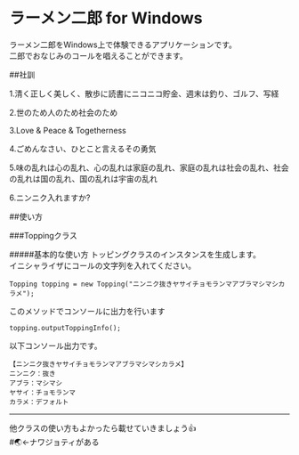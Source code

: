 # ラーメン二郎 for Windows

ラーメン二郎をWindows上で体験できるアプリケーションです。  
二郎でおなじみのコールを唱えることができます。  

##社訓

1.清く正しく美しく、散歩に読書にニコニコ貯金、週末は釣り、ゴルフ、写経

2.世のため人のため社会のため

3.Love & Peace & Togetherness

4.ごめんなさい、ひとこと言えるその勇気

5.味の乱れは心の乱れ、心の乱れは家庭の乱れ、家庭の乱れは社会の乱れ、社会の乱れは国の乱れ、国の乱れは宇宙の乱れ

6.ニンニク入れますか?

##使い方

###Toppingクラス

#####基本的な使い方
トッピングクラスのインスタンスを生成します。  
イニシャライザにコールの文字列を入れてください。
  
    Topping topping = new Topping("ニンニク抜きヤサイチョモランマアブラマシマシカラメ");
    
このメソッドでコンソールに出力を行います

    topping.outputToppingInfo();
以下コンソール出力です。

    【ニンニク抜きヤサイチョモランマアブラマシマシカラメ】
    ニンニク：抜き
    アブラ：マシマシ
    ヤサイ：チョモランマ
    カラメ：デフォルト
    
* * *
他クラスの使い方もよかったら載せていきましょう👍  
#🌏←ナワジョティがある
